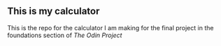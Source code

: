 ## This is my calculator
This is the repo for the calculator I am making for the final project in the foundations section of *The Odin Project* 
<!--stackedit_data:
eyJoaXN0b3J5IjpbOTM1NjM2Nzk0XX0=
-->